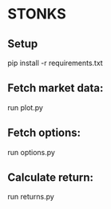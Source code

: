 # STONKS

## Setup
pip install -r requirements.txt

## Fetch market data:
run plot.py

## Fetch options:
run options.py

## Calculate return:
run returns.py
